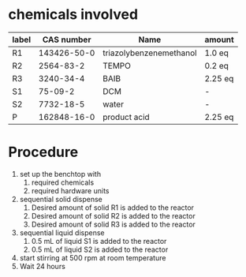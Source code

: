 # chemicals involved

| label | CAS number  | Name                    | amount  |
|-------|-------------|-------------------------|---------|
| R1    | 143426-50-0 | triazolybenzenemethanol | 1.0 eq  |
| R2    | 2564-83-2   | TEMPO                   | 0.2 eq  |
| R3    | 3240-34-4   | BAIB                    | 2.25 eq |
| S1    | 75-09-2     | DCM                     | -       |
| S2    | 7732-18-5   | water                   | -       |
| P     | 162848-16-0 | product acid            | 2.25 eq |

# Procedure

1. set up the benchtop with
    1. required chemicals
    2. required hardware units
2. sequential solid dispense
    1. Desired amount of solid R1 is added to the reactor
    2. Desired amount of solid R2 is added to the reactor
    3. Desired amount of solid R3 is added to the reactor
3. sequential liquid dispense
    1. 0.5 mL of liquid S1 is added to the reactor
    2. 0.5 mL of liquid S2 is added to the reactor
4. start stirring at 500 rpm at room temperature
5. Wait 24 hours
